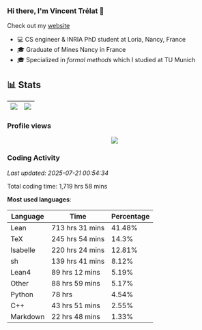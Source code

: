 ### Hi there, I'm Vincent Trélat 👋

Check out my [website](https://vtrelat.github.io)

-   💻 CS engineer & INRIA PhD student at Loria, Nancy, France
-   🎓 Graduate of Mines Nancy in France
-   🎓 Specialized in _formal methods_ which I studied at TU Munich

## 📊 **Stats**

| <img align="center" src="https://readme-stats.clckblog.space/api?username=VTrelat&show_icons=true&include_all_commits=true&theme=tokyonight&hide_border=true" /> | <img align="center" src="https://readme-stats.clckblog.space/api/top-langs/?username=VTrelat&layout=compact&theme=tokyonight&hide_border=true" /> |
| ---------------------------------------------------------------------------------------------------------------------------------------------------------------- | ------------------------------------------------------------------------------------------------------------------------------------------------- |

### Profile views

<p align="center">
 <img src="https://profile-counter.glitch.me/VTrelat/count.svg" />
</p>

<!--automations-->
### Coding Activity
_Last updated: 2025-07-21 00:54:34_

Total coding time: 1,719 hrs 58 mins

**Most used languages**:

| Language | Time | Percentage |
| ------------- | ------------- | ------------- |
| Lean | 713 hrs 31 mins | 41.48% |
| TeX | 245 hrs 54 mins | 14.3% |
| Isabelle | 220 hrs 24 mins | 12.81% |
| sh | 139 hrs 41 mins | 8.12% |
| Lean4 | 89 hrs 12 mins | 5.19% |
| Other | 88 hrs 59 mins | 5.17% |
| Python | 78 hrs | 4.54% |
| C++ | 43 hrs 51 mins | 2.55% |
| Markdown | 22 hrs 48 mins | 1.33% |

